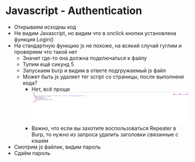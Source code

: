 # Javascript - Authentication

* Открываем исходны код
* Не видим Javascript, но видим что в onclick кнопки установлена функция Login()
* На стандартную функцию js не похоже, на всякий случай гуглим и проверяем что такой нет
  * Значит где-то она должна подключаться к файлу
  * Тупим ещё сикунд 5
  * Запускаем burp и видим в ответе подгружаемый js файл
  * Может быть js удаляет тег script со страницы, после выполненя кода? 
    * Нет, всё проще ![many spaces](1_screen_many_spaces.png)
    * Важно, что если вы захотите воспользоваться Repeater в Burp, то нужно из запроса удалить заголовки связанные с кэшем
* Смотрим js файлик, видим пароль
* Сдаём пароль